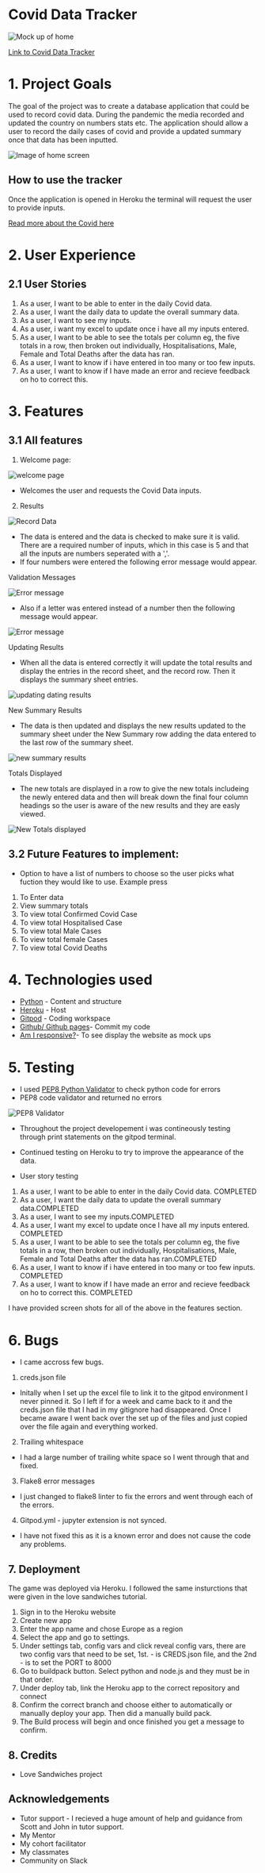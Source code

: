 # Covid Data Tracker 
![Mock up of home](/readmeimages/amiresponsiveimgcoviddata.PNG)

[Link to Covid Data Tracker](https://covid-data2022.herokuapp.com/)

# 1. Project Goals
The goal of the project was to create a database application that could be used to record covid data. During the pandemic the media recorded and updated the country on numbers stats etc. The application should allow a user to record the daily cases of covid and provide a updated summary once that data has been inputted. 

![Image of home screen](/readmeimages/enteryourdata.PNG)
##  How to use the tracker
Once the application is opened in Heroku the terminal will request the user to provide inputs. 

[Read more about the Covid here](https://en.wikipedia.org/wiki/COVID-19)

# 2. User Experience

## 2.1 User Stories 
1. As a user, I want to be able to enter in the daily Covid data. 
2. As a user, I want the daily data to update the overall summary data.
3. As a user, I want to see my inputs.
4. As a user, i want my excel to update once i have all my inputs entered.
5. As a user, I want to be able to see the totals per column eg, the five totals in a row, then broken out individually, Hospitalisations, Male, Female and Total Deaths after the data has ran.
6. As a user, I want to know if i have entered in too many or too few inputs. 
7. As a user, I want to know if I have made an error and recieve feedback on ho to correct this. 


# 3. Features

## 3.1 All features

1. Welcome page:

![welcome page](readmeimages/enteryourdata.PNG)

- Welcomes the user and requests the Covid Data inputs. 

2. Results 

![Record Data](readmeimages/dataentered.PNG)
- The data is entered and the data is checked to make sure it is valid. There are a required number of inputs, which in this case is 5 and that all the inputs are numbers seperated with a ','.
- If four numbers were entered the following error message would appear. 

Validation Messages

![Error message](readmeimages/validationerror.PNG)

- Also if a letter was entered instead of a number then the following message would appear. 

![Error message](readmeimages/errormsgtwo.PNG)

Updating Results 

- When all the data is entered correctly it will update the total results and display the entries in the record sheet, and the record row. Then it displays the summary sheet entries. 

![updating dating results](readmeimages/updatingresults.PNG)

New Summary Results 

- The data is then updated and displays the new results updated to the summary sheet under the New Summary row adding the data entered to the last row of the summary sheet. 

![new summary results](readmeimages/newsummaryresults.PNG)

Totals Displayed 

- The new totals are displayed in a row to give the new totals includeing the newly entered data and then will break down the final four column headings so the user is aware of the new results and they are easly viewed. 

![New Totals displayed](readmeimages/summarytotals.PNG)


## 3.2 Future Features to implement:
- Option to have a list of numbers to choose so the user picks what fuction they would like to use. 
Example press 
1. To Enter data
2. View summary totals
3. To view total Confirmed Covid Case
4. To view total Hospitalised Case
5. To view total Male Cases
6. To view total female Cases
7. To view total Covid Deaths


# 4. Technologies used 
* [Python](https://en.wikipedia.org/wiki/Python_(programming_language)) - Content and structure
* [Heroku](https://id.heroku.com/login) - Host
* [Gitpod](https://www.gitpod.io/) - Coding workspace
* [Github/ Github pages](https://github.com/)- Commit my code
* [Am I responsive?](http://ami.responsivedesign.is/#)- To see display the website as mock ups  


# 5. Testing 
- I used [PEP8 Python Validator](https://validator.w3.org/#validate_by_input) to check python code for errors 
- PEP8 code validator and returned no errors

![PEP8 Validator](readmeimages/pep8validator.PNG)

- Throughout the project developement i was contineously testing through print statements on the gitpod terminal. 
- Continued testing on Heroku to try to improve the appearance of the data.

- User story testing
1. As a user, I want to be able to enter in the daily Covid data. COMPLETED 
2. As a user, I want the daily data to update the overall summary data.COMPLETED 
3. As a user, I want to see my inputs.COMPLETED  
4. As a user, I want my excel to update once I have all my inputs entered. COMPLETED 
5. As a user, I want to be able to see the totals per column eg, the five totals in a row, then broken out individually, Hospitalisations, Male, Female and Total Deaths after the data has ran.COMPLETED  
6. As a user, I want to know if i have entered in too many or too few inputs. COMPLETED 
7. As a user, I want to know if I have made an error and recieve feedback on ho to correct this. COMPLETED 

I have provided screen shots for all of the above in the features section. 

# 6. Bugs
- I came accross few bugs. 
1. creds.json file
- Initally when I set up the excel file to link it to the gitpod environment I never pinned it. So I left if for a week and came back to it and the creds.json file that I had in my gitignore had disappeared. Once I became aware I went back over the set up of the files and just copied over the file again and everything worked.  
2. Trailing whitespace 
- I had a large number of trailing white space so I went through that and fixed. 
3. Flake8 error messages
- I just changed to flake8 linter to fix the errors and went through each of the errors. 
4. Gitpod.yml - jupyter extension is not synced.
- I have not fixed this as it is a known error and does not cause the code any problems. 


## 7. Deployment

The game was deployed via Heroku. I followed the same insturctions that were given in the love sandwiches tutorial. 
1. Sign in to the Heroku website 
2. Create new app
3. Enter the app name and chose Europe as a region 
4. Select the app and go to settings. 
5. Under settings tab, config vars and click reveal config vars, there are two config vars that need to be set,  1st. -  is CREDS.json file, and the 2nd -  is to set the PORT to 8000
6. Go to buildpack button. Select python and node.js and they must be in that order. 
7. Under deploy tab, link the Heroku app to the correct repository and connect
8. Confirm the correct branch and choose either to automatically or manually deploy your app. Then did a manually build pack. 
9. The Build process will begin and once finished you get a message to confirm. 


## 8. Credits
- Love Sandwiches project

## Acknowledgements
- Tutor support - I recieved a huge amount of help and guidance from Scott and John in tutor support. 
- My Mentor
- My cohort facilitator
- My classmates
- Community on Slack



